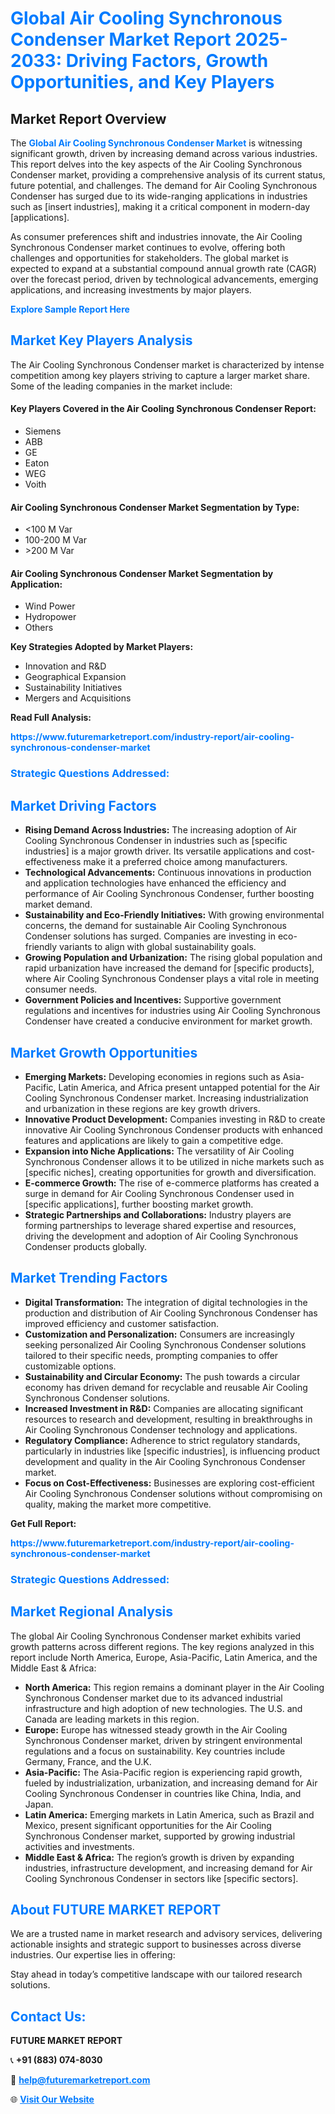 <h1 style="color: #007BFF;">Global Air Cooling Synchronous Condenser Market Report 2025-2033: Driving Factors, Growth Opportunities, and Key Players</h1>

<section id="overview">
<h2>Market Report Overview</h2>
<p>The <a href="https://www.futuremarketreport.com/industry-report/air-cooling-synchronous-condenser-market" style="color: #007BFF; text-decoration: none;"><strong>Global Air Cooling Synchronous Condenser Market</strong></a> is witnessing significant growth, driven by increasing demand across various industries. This report delves into the key aspects of the Air Cooling Synchronous Condenser market, providing a comprehensive analysis of its current status, future potential, and challenges. The demand for Air Cooling Synchronous Condenser has surged due to its wide-ranging applications in industries such as [insert industries], making it a critical component in modern-day [applications].</p>
<p>As consumer preferences shift and industries innovate, the Air Cooling Synchronous Condenser market continues to evolve, offering both challenges and opportunities for stakeholders. The global market is expected to expand at a substantial compound annual growth rate (CAGR) over the forecast period, driven by technological advancements, emerging applications, and increasing investments by major players.</p>
</section>

<section id="overview">
<p><a href="https://www.futuremarketreport.com/request-sample/reportId=115727" style="color: #007BFF; text-decoration: none;"><strong>Explore Sample Report Here</strong></a></p>
</section>

<section id="key-players">
<h2 style="color: #007BFF;">Market Key Players Analysis</h2>
<p>The Air Cooling Synchronous Condenser market is characterized by intense competition among key players striving to capture a larger market share. Some of the leading companies in the market include:</p>
<h4>Key Players Covered in the Air Cooling Synchronous Condenser Report:</h4>
<ul><li>Siemens</li><li>ABB</li><li>GE</li><li>Eaton</li><li>WEG</li><li>Voith</li></ul>
<h4>Air Cooling Synchronous Condenser Market Segmentation by Type:</h4>
<ul><li>&lt;100 M Var</li><li>100-200 M Var</li><li>&gt;200 M Var</li></ul>

<h4>Air Cooling Synchronous Condenser Market Segmentation by Application:</h4>
<ul><li>Wind Power</li><li>Hydropower</li><li>Others</li></ul>
<p><strong>Key Strategies Adopted by Market Players:</strong></p>
<ul>
<li>Innovation and R&D</li>
<li>Geographical Expansion</li>
<li>Sustainability Initiatives</li>
<li>Mergers and Acquisitions</li>
</ul>
</section>

<section>
<p><strong>Read Full Analysis: </strong></p><a href="https://www.futuremarketreport.com/industry-report/air-cooling-synchronous-condenser-market" style="color: #007BFF; text-decoration: none;"><strong>https://www.futuremarketreport.com/industry-report/air-cooling-synchronous-condenser-market</strong></a>
<h3 style="color: #007BFF;">Strategic Questions Addressed:</h3>
</section>

<section id="driving-factors">
<h2 style="color: #007BFF;">Market Driving Factors</h2>
<ul>
<li><strong>Rising Demand Across Industries:</strong> The increasing adoption of Air Cooling Synchronous Condenser in industries such as [specific industries] is a major growth driver. Its versatile applications and cost-effectiveness make it a preferred choice among manufacturers.</li>
<li><strong>Technological Advancements:</strong> Continuous innovations in production and application technologies have enhanced the efficiency and performance of Air Cooling Synchronous Condenser, further boosting market demand.</li>
<li><strong>Sustainability and Eco-Friendly Initiatives:</strong> With growing environmental concerns, the demand for sustainable Air Cooling Synchronous Condenser solutions has surged. Companies are investing in eco-friendly variants to align with global sustainability goals.</li>
<li><strong>Growing Population and Urbanization:</strong> The rising global population and rapid urbanization have increased the demand for [specific products], where Air Cooling Synchronous Condenser plays a vital role in meeting consumer needs.</li>
<li><strong>Government Policies and Incentives:</strong> Supportive government regulations and incentives for industries using Air Cooling Synchronous Condenser have created a conducive environment for market growth.</li>
</ul>
</section>

<section id="growth-opportunities">
<h2 style="color: #007BFF;">Market Growth Opportunities</h2>
<ul>
<li><strong>Emerging Markets:</strong> Developing economies in regions such as Asia-Pacific, Latin America, and Africa present untapped potential for the Air Cooling Synchronous Condenser market. Increasing industrialization and urbanization in these regions are key growth drivers.</li>
<li><strong>Innovative Product Development:</strong> Companies investing in R&D to create innovative Air Cooling Synchronous Condenser products with enhanced features and applications are likely to gain a competitive edge.</li>
<li><strong>Expansion into Niche Applications:</strong> The versatility of Air Cooling Synchronous Condenser allows it to be utilized in niche markets such as [specific niches], creating opportunities for growth and diversification.</li>
<li><strong>E-commerce Growth:</strong> The rise of e-commerce platforms has created a surge in demand for Air Cooling Synchronous Condenser used in [specific applications], further boosting market growth.</li>
<li><strong>Strategic Partnerships and Collaborations:</strong> Industry players are forming partnerships to leverage shared expertise and resources, driving the development and adoption of Air Cooling Synchronous Condenser products globally.</li>
</ul>
</section>

<section id="trending-factors">
<h2 style="color: #007BFF;">Market Trending Factors</h2>
<ul>
<li><strong>Digital Transformation:</strong> The integration of digital technologies in the production and distribution of Air Cooling Synchronous Condenser has improved efficiency and customer satisfaction.</li>
<li><strong>Customization and Personalization:</strong> Consumers are increasingly seeking personalized Air Cooling Synchronous Condenser solutions tailored to their specific needs, prompting companies to offer customizable options.</li>
<li><strong>Sustainability and Circular Economy:</strong> The push towards a circular economy has driven demand for recyclable and reusable Air Cooling Synchronous Condenser solutions.</li>
<li><strong>Increased Investment in R&D:</strong> Companies are allocating significant resources to research and development, resulting in breakthroughs in Air Cooling Synchronous Condenser technology and applications.</li>
<li><strong>Regulatory Compliance:</strong> Adherence to strict regulatory standards, particularly in industries like [specific industries], is influencing product development and quality in the Air Cooling Synchronous Condenser market.</li>
<li><strong>Focus on Cost-Effectiveness:</strong> Businesses are exploring cost-efficient Air Cooling Synchronous Condenser solutions without compromising on quality, making the market more competitive.</li>
</ul>
</section>

<section>
<p><strong>Get Full Report: </strong></p><a href="https://www.futuremarketreport.com/industry-report/air-cooling-synchronous-condenser-market" style="color: #007BFF; text-decoration: none;"><strong>https://www.futuremarketreport.com/industry-report/air-cooling-synchronous-condenser-market</strong></a>
<h3 style="color: #007BFF;">Strategic Questions Addressed:</h3>
</section>


<section id="regional-analysis">
<h2 style="color: #007BFF;">Market Regional Analysis</h2>
<p>The global Air Cooling Synchronous Condenser market exhibits varied growth patterns across different regions. The key regions analyzed in this report include North America, Europe, Asia-Pacific, Latin America, and the Middle East & Africa:</p>
<ul>
<li><strong>North America:</strong> This region remains a dominant player in the Air Cooling Synchronous Condenser market due to its advanced industrial infrastructure and high adoption of new technologies. The U.S. and Canada are leading markets in this region.</li>
<li><strong>Europe:</strong> Europe has witnessed steady growth in the Air Cooling Synchronous Condenser market, driven by stringent environmental regulations and a focus on sustainability. Key countries include Germany, France, and the U.K.</li>
<li><strong>Asia-Pacific:</strong> The Asia-Pacific region is experiencing rapid growth, fueled by industrialization, urbanization, and increasing demand for Air Cooling Synchronous Condenser in countries like China, India, and Japan.</li>
<li><strong>Latin America:</strong> Emerging markets in Latin America, such as Brazil and Mexico, present significant opportunities for the Air Cooling Synchronous Condenser market, supported by growing industrial activities and investments.</li>
<li><strong>Middle East & Africa:</strong> The region’s growth is driven by expanding industries, infrastructure development, and increasing demand for Air Cooling Synchronous Condenser in sectors like [specific sectors].</li>
</ul>
</section>

<footer>
<h2 style="color: #007BFF;">About FUTURE MARKET REPORT</h2>
<p>We are a trusted name in market research and advisory services, delivering actionable insights and strategic support to businesses across diverse industries. Our expertise lies in offering:</p>

<p>Stay ahead in today’s competitive landscape with our tailored research solutions.</p>

<h2 style="color: #007BFF;">Contact Us:</h2>
<p><strong>FUTURE MARKET REPORT</strong></p>
<p>📞 <strong>+91 (883) 074-8030</strong></p>
<p>📧 <strong><a href="mailto:help@futuremarketreport.com" style="color: #007BFF;">help@futuremarketreport.com</a></strong></p>
<p>🌐 <strong><a href="https://www.futuremarketreport.com/" style="color: #007BFF;">Visit Our Website</a></strong></p>
</footer>
